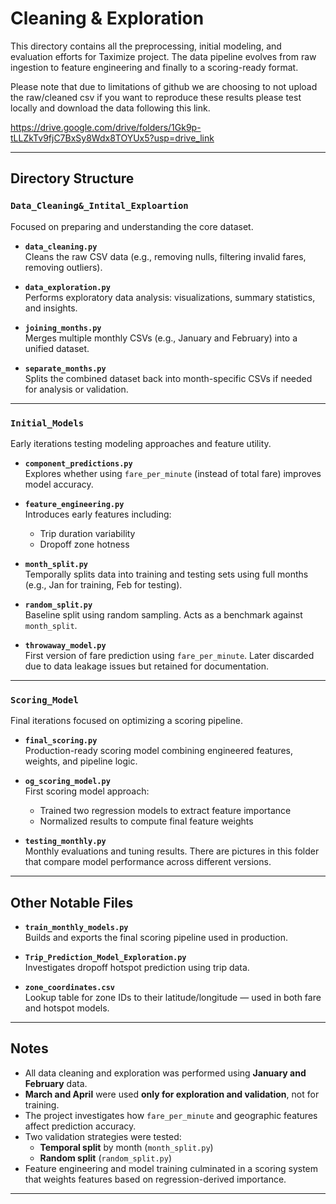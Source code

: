 #  Cleaning & Exploration

This directory contains all the preprocessing, initial modeling, and evaluation efforts for Taximize project. The data pipeline evolves from raw ingestion to feature engineering and finally to a scoring-ready format.


Please note that due to limitations of github we are choosing to not upload the raw/cleaned csv if you want to reproduce these results please test locally and download the data following this link. 

https://drive.google.com/drive/folders/1Gk9p-tLLZkTv9fjC7BxSy8Wdx8TOYUx5?usp=drive_link

---

##  Directory Structure

### `Data_Cleaning&_Intital_Exploartion`

Focused on preparing and understanding the core dataset.

- **`data_cleaning.py`**  
  Cleans the raw CSV data (e.g., removing nulls, filtering invalid fares, removing outliers).

- **`data_exploration.py`**  
  Performs exploratory data analysis: visualizations, summary statistics, and insights.

- **`joining_months.py`**  
  Merges multiple monthly CSVs (e.g., January and February) into a unified dataset.

- **`separate_months.py`**  
  Splits the combined dataset back into month-specific CSVs if needed for analysis or validation.

---

### `Initial_Models`

Early iterations testing modeling approaches and feature utility.

- **`component_predictions.py`**  
  Explores whether using `fare_per_minute` (instead of total fare) improves model accuracy.

- **`feature_engineering.py`**  
  Introduces early features including:
  - Trip duration variability
  - Dropoff zone hotness

- **`month_split.py`**  
  Temporally splits data into training and testing sets using full months (e.g., Jan for training, Feb for testing).

- **`random_split.py`**  
  Baseline split using random sampling. Acts as a benchmark against `month_split`.

- **`throwaway_model.py`**  
  First version of fare prediction using `fare_per_minute`. Later discarded due to data leakage issues but retained for documentation.

---

### `Scoring_Model`

Final iterations focused on optimizing a scoring pipeline.

- **`final_scoring.py`**  
  Production-ready scoring model combining engineered features, weights, and pipeline logic.

- **`og_scoring_model.py`**  
  First scoring model approach:
  - Trained two regression models to extract feature importance
  - Normalized results to compute final feature weights

- **`testing_monthly.py`**  
  Monthly evaluations and tuning results. There are pictures in this folder that compare model performance across different versions.

---

##  Other Notable Files

- **`train_monthly_models.py`**  
  Builds and exports the final scoring pipeline used in production.

- **`Trip_Prediction_Model_Exploration.py`**  
  Investigates dropoff hotspot prediction using trip data.

- **`zone_coordinates.csv`**  
  Lookup table for zone IDs to their latitude/longitude — used in both fare and hotspot models.

---

##  Notes

- All data cleaning and exploration was performed using **January and February** data.
- **March and April** were used **only for exploration and validation**, not for training.
- The project investigates how `fare_per_minute` and geographic features affect prediction accuracy.
- Two validation strategies were tested:
  - **Temporal split** by month (`month_split.py`)
  - **Random split** (`random_split.py`)
- Feature engineering and model training culminated in a scoring system that weights features based on regression-derived importance.

---
